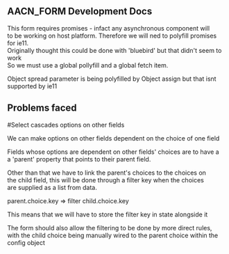 ## AACN_FORM Development Docs

This form requires promises - infact any asynchronous component will <br>
to be working on host platform. Therefore we will ned to polyfill promises for ie11.<br>
Originally thought this could be done with 'bluebird' but that didn't seem to work<br>
So we must use a global pollyfill and a global fetch item.


Object spread parameter is being polyfilled by Object assign but that isnt supported by ie11


## Problems faced

#Select cascades options on other fields

We can make options on other fields dependent on the choice of one field <br>


Fields whose options are dependent on other fields' choices are to have a<br>
a 'parent' property that points to their parent field.

Other than that we have to link the parent's choices to the choices on  <br>
the child field, this will be done through a filter key when the choices <br>
are supplied as a list from data.

parent.choice.key => filter child.choice.key

This means that we will have to store the filter key in state alongside it <br>

The form should also allow the filtering to be done by more direct rules, <br>
with the child choice being manually wired to the parent choice within the <br>
config object

